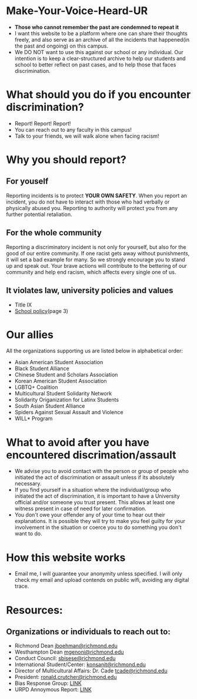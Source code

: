 # Make-Your-Voice-Heard-UR
- **Those who cannot remember the past are condemned to repeat it**
- I want this website to be a platform where one can share their thoughts freely, and also serve as an archive of all the incidents that happened(in the past and ongoing) on this campus.
- We DO NOT want to use this against our school or any individual. Our intention is to keep a clear-structured archive to help our students and school to better reflect on past cases, and to help those that faces discrimination.


# What should you do if you encounter discrimination?
- Report! Report! Report!
- You can reach out to any faculty in this campus! 
- Talk to your friends, we will walk alone when facing racism!

# Why you should report?

For youself
--- 
Reporting incidents is to protect **YOUR OWN SAFETY**.
When you report an incident, you do not have to interact with those who had verbally or physically abused you. Reporting to authority will protect you from any further potential retaliation.

For the whole community
---
Reporting a discriminatory incident is not only for yourself, but also for the good of our entire community. If one racist gets away without punishments, it will set a bad example for many.
So we strongly encourage you to stand up and speak out. Your brave actions will contribute to the bettering of our community and help end racism, which affects every single one of us.

It violates law, university policies and values 
---
-   Title IX
-  [School policy](https://policy.richmond.edu/documents/policy-pdfs/Public/Governance/policy_prohibiting_discrimination_and_harrassment_for_students.pdf)(page 3)

# Our allies
All the organizations supporting us are listed below in alphabetical order:
- Asian American Student Association 
- Black Student Alliance
- Chinese Student and Scholars Association
- Korean American Student Association
- LGBTQ+ Coalition
- Multicultural Student Solidarity Network
- Solidarity Origanization for Latinx Students 
- South Asian Student Alliance
- Spiders Against Sexual Assault and Violence
- WILL* Program

# What to avoid after you have encountered discrimation/assault
- We advise you to avoid contact with the person or group of people who initiated the act of discrimination or assault unless if its absolutely necessary. 
- If you find yourself in a situation where the individual/group who initiated the act of discrimination, it is important to have a University official and/or someone you trust present. This allows at least one witness present in case of need for later confirmation.
- You don't owe your offender any of your time to hear out their explanations. It is possible they will try to make you feel guilty for your involvement in the situation or coerce you to do something you don't want to do. 

# How this website works 
-  Email me, I will guarantee your anonymity unless specified. I will only check my email and upload contends on public wifi, avoiding any digital trace.


# Resources:
## Organizations or individuals to reach out to:
- Richmond Dean jboehman@richmond.edu
- Westhampton Dean mgenoni@richmond.edu 
- Conduct Council: sbisese@richmond.edu
- International Student/Center: konsanit@richmond.edu 
- Director of Multicultural Affairs: Dr. Cade tcade@richmond.edu
- President: ronald.crutcher@richmond.edu 
- Bias Response Group: [LINK](https://cm.maxient.com/reportingform.php?UnivofRichmond&layout_id=18)
- URPD Annoymous Report: [LINK]( https://police.richmond.edu/report-crime/silent-witness.html)
